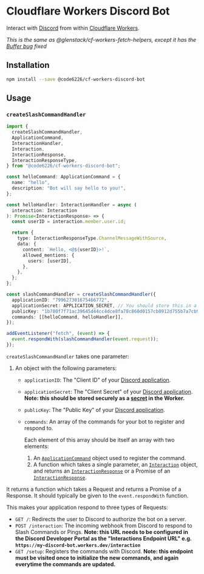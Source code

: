# Cloudflare Workers Discord Bot

Interact with [Discord](https://discord.com/) from within [Cloudflare Workers](https://workers.cloudflare.com/).

_This is the same as @glenstack/cf-workers-fetch-helpers, except it has the [Buffer bug](https://github.com/glenstack/glenstack/issues/13#issuecomment-1075535069) fixed_

## Installation

```sh
npm install --save @code6226/cf-workers-discord-bot
```

## Usage

### `createSlashCommandHandler`

```typescript
import {
  createSlashCommandHandler,
  ApplicationCommand,
  InteractionHandler,
  Interaction,
  InteractionResponse,
  InteractionResponseType,
} from "@code6226/cf-workers-discord-bot";

const helloCommand: ApplicationCommand = {
  name: "hello",
  description: "Bot will say hello to you!",
};

const helloHandler: InteractionHandler = async (
  interaction: Interaction
): Promise<InteractionResponse> => {
  const userID = interaction.member.user.id;

  return {
    type: InteractionResponseType.ChannelMessageWithSource,
    data: {
      content: `Hello, <@${userID}>!`,
      allowed_mentions: {
        users: [userID],
      },
    },
  };
};

const slashCommandHandler = createSlashCommandHandler({
  applicationID: "799627301675466772",
  applicationSecret: APPLICATION_SECRET, // You should store this in a secret
  publicKey: "1b780f7f71ac39645d44cc4dce8fa78c860d0157cb0912d755b7a7cb95394532",
  commands: [[helloCommand, helloHandler]],
});

addEventListener("fetch", (event) => {
  event.respondWith(slashCommandHandler(event.request));
});
```

`createSlashCommandHandler` takes one parameter:

1. An object with the following parameters:

   - `applicationID`: The "Client ID" of your [Discord application](https://discord.com/developers/applications/).
   - `applicationSecret`: The "Client Secret" of your [Discord application](https://discord.com/developers/applications/). **Note: this should be stored securely as a [secret](https://developers.cloudflare.com/workers/cli-wrangler/commands#secret) in the Worker.**
   - `publicKey`: The "Public Key" of your [Discord application](https://discord.com/developers/applications/).
   - `commands`: An array of the commands for your bot to register and respond to.

     Each element of this array should be itself an array with two elements:

     1. An [`ApplicationCommand`](https://discord.com/developers/docs/interactions/slash-commands#applicationcommand) object used to register the command.
     1. A function which takes a single parameter, an [`Interaction`](https://discord.com/developers/docs/interactions/slash-commands#interaction) object, and returns an [`InteractionResponse`](https://discord.com/developers/docs/interactions/slash-commands#interaction-response) or a Promise of an [`InteractionResponse`](https://discord.com/developers/docs/interactions/slash-commands#interaction-response).

It returns a function which takes a Request and returns a Promise of a Response. It should typically be given to the `event.respondWith` function.

This makes your application respond to three types of Requests:

- `GET /`: Redirects the user to Discord to authorize the bot on a server.
- `POST /interaction`: The incoming webhook from Discord to respond to Slash Commands or Pings. **Note: this URL needs to be configured in the Discord Developer Portal as the "Interactions Endpoint URL" e.g. `https://my-discord-bot.workers.dev/interaction`**
- `GET /setup`: Registers the commands with Discord. **Note: this endpoint must be visited once to initialize the new commands, and again everytime the commands are updated.**
